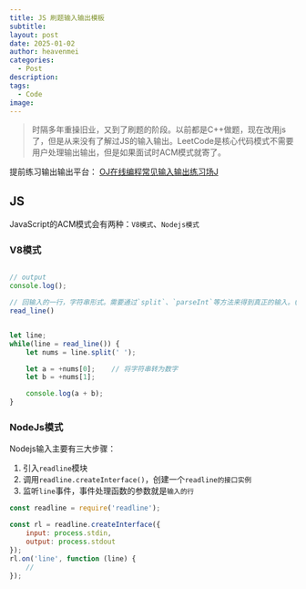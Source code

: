 ```yaml
---
title: JS 刷题输入输出模板
subtitle: 
layout: post
date: 2025-01-02
author: heavenmei
categories:
  - Post
description: 
tags:
  - Code
image:
---
```

> 时隔多年重操旧业，又到了刷题的阶段。以前都是C++做题，现在改用js了，但是从来没有了解过JS的输入输出。LeetCode是核心代码模式不需要用户处理输出输出，但是如果面试时ACM模式就寄了。

提前练习输出输出平台：
[OJ在线编程常见输入输出练习场J](https://cloud.tencent.com/developer/tools/blog-entry?target=https%3A%2F%2Fac.nowcoder.com%2Facm%2Fcontest%2F5657&objectId=2240679&objectType=1&isNewArticle=undefined)

## JS
JavaScript的ACM模式会有两种：`V8模式`、`Nodejs模式`
### V8模式
```js

// output 
console.log();

// 回输入的一行，字符串形式。需要通过`split`、`parseInt`等方法来得到真正的输入。(这里确实比C++那些要麻烦得多)
read_line()


let line;
while(line = read_line()) {
    let nums = line.split(' ');

    let a = +nums[0];    // 将字符串转为数字
    let b = +nums[1];

    console.log(a + b);
}
```



### NodeJs模式
Nodejs输入主要有三大步骤：

1. 引入`readline`模块
2. 调用`readline.createInterface()`，创建一个`readline的接口实例`
3. 监听`line`事件，事件处理函数的参数就是`输入的行`

```js
const readline = require('readline');

const rl = readline.createInterface({
    input: process.stdin,
    output: process.stdout
});
rl.on('line', function (line) {
    // 
});
```

